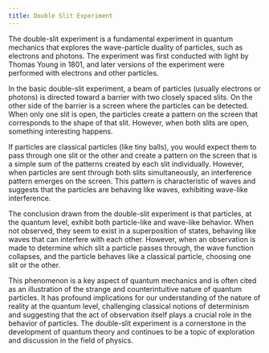```yaml
---
title: Double Slit Experiment
---
```

The double-slit experiment is a fundamental experiment in quantum mechanics that explores the wave-particle duality of particles, such as electrons and photons. The experiment was first conducted with light by Thomas Young in 1801, and later versions of the experiment were performed with electrons and other particles.

In the basic double-slit experiment, a beam of particles (usually electrons or photons) is directed toward a barrier with two closely spaced slits. On the other side of the barrier is a screen where the particles can be detected. When only one slit is open, the particles create a pattern on the screen that corresponds to the shape of that slit. However, when both slits are open, something interesting happens.

If particles are classical particles (like tiny balls), you would expect them to pass through one slit or the other and create a pattern on the screen that is a simple sum of the patterns created by each slit individually. However, when particles are sent through both slits simultaneously, an interference pattern emerges on the screen. This pattern is characteristic of waves and suggests that the particles are behaving like waves, exhibiting wave-like interference.

The conclusion drawn from the double-slit experiment is that particles, at the quantum level, exhibit both particle-like and wave-like behavior. When not observed, they seem to exist in a superposition of states, behaving like waves that can interfere with each other. However, when an observation is made to determine which slit a particle passes through, the wave function collapses, and the particle behaves like a classical particle, choosing one slit or the other.

This phenomenon is a key aspect of quantum mechanics and is often cited as an illustration of the strange and counterintuitive nature of quantum particles. It has profound implications for our understanding of the nature of reality at the quantum level, challenging classical notions of determinism and suggesting that the act of observation itself plays a crucial role in the behavior of particles. The double-slit experiment is a cornerstone in the development of quantum theory and continues to be a topic of exploration and discussion in the field of physics.
